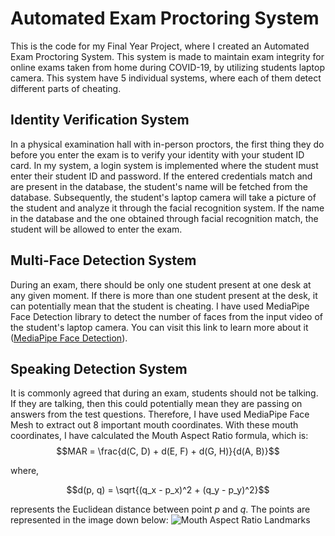 # Automated Exam Proctoring System
This is the code for my Final Year Project, where I created an Automated Exam Proctoring System. This system is made to maintain exam integrity for online exams taken from home during COVID-19, by utilizing students laptop camera. This system have 5 individual systems, where each of them detect different parts of cheating.

## Identity Verification System
In a physical examination hall with in-person proctors, the first thing they do before you enter the exam is to verify your identity with your student ID card. In my system, a login system is implemented where the student must enter their student ID and password. If the entered credentials match and are present in the database, the student's name will be fetched from the database. Subsequently, the student's laptop camera will take a picture of the student and analyze it through the facial recognition system. If the name in the database and the one obtained through facial recognition match, the student will be allowed to enter the exam.

## Multi-Face Detection System
During an exam, there should be only one student present at one desk at any given moment. If there is more than one student present at the desk, it can potentially mean that the student is cheating. I have used MediaPipe Face Detection library to detect the number of faces from the input video of the student's laptop camera. You can visit this link to learn more about it ([MediaPipe Face Detection](https://github.com/google/mediapipe/blob/master/docs/solutions/face_detection.md)).

## Speaking Detection System
It is commonly agreed that during an exam, students should not be talking. If they are talking, then this could potentially mean they are passing on answers from the test questions. Therefore, I have used MediaPipe Face Mesh to extract out 8 important mouth coordinates. With these mouth coordinates, I have calculated the Mouth Aspect Ratio formula, which is:
$$MAR = \frac{d(C, D) + d(E, F) + d(G, H)}{d(A, B)}$$

where,

$$d(p, q) = \sqrt{(q_x - p_x)^2 + (q_y - p_y)^2}$$

represents the Euclidean distance between point $p$ and $q$. The points are represented in the image down below:
![Mouth Aspect Ratio Landmarks](https:https://github.com/blank-ed/Automated_Exam_Proctoring_System/blob/master/Necessary%20Files/Mouth%20Aspect%20Ratio.png)
